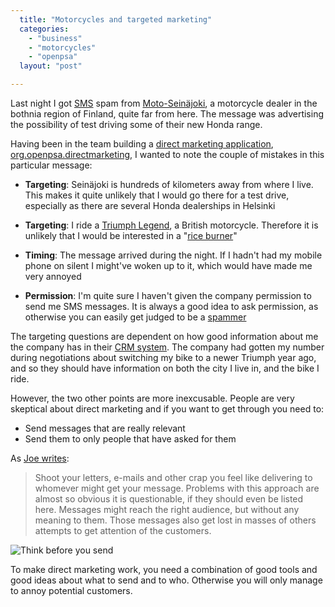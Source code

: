 ```yaml
---
  title: "Motorcycles and targeted marketing"
  categories: 
    - "business"
    - "motorcycles"
    - "openpsa"
  layout: "post"

---
```

Last night I got [SMS][7] spam from [Moto-Seinäjoki][1], a motorcycle dealer in the bothnia region of Finland, quite far from here. The message was advertising the possibility of test driving some of their new Honda range.

Having been in the team building a [direct marketing application][2], [org.openpsa.directmarketing][3], I wanted to note the couple of mistakes in this particular message:

* __Targeting__: Seinäjoki is hundreds of kilometers away from where I live. This makes it quite unlikely that I would go there for a test drive, especially as there are several Honda dealerships in Helsinki

* __Targeting__: I ride a [Triumph Legend][4], a British motorcycle. Therefore it is unlikely that I would be interested in a "[rice burner][5]"

* __Timing__: The message arrived during the night. If I hadn't had my mobile phone on silent I might've woken up to it, which would have made me very annoyed

* __Permission__: I'm quite sure I haven't given the company permission to send me SMS messages. It is always a good idea to ask permission, as otherwise you can easily get judged to be a [spammer][6]

The targeting questions are dependent on how good information about me the company has in their [CRM system][8]. The company had gotten my number during negotiations about switching my bike to a newer Triumph year ago, and so they should have information on both the city I live in, and the bike I ride.

However, the two other points are more inexcusable. People are very skeptical about direct marketing and if you want to get through you need to:

* Send messages that are really relevant
* Send them to only people that have asked for them

As [Joe writes][9]:

> Shoot your letters, e-mails and other crap you feel like delivering to whomever might get your message. Problems with this approach are almost so obvious it is questionable, if they should even be listed here. Messages might reach the right audience, but without any meaning to them. Those messages also get lost in masses of others attempts to get attention of the customers.

![Think before you send](https://d2vqpl3tx84ay5.cloudfront.net/openpsa2-message-confirmation.jpg)

To make direct marketing work, you need a combination of good tools and good ideas about what to send and to who. Otherwise you will only manage to annoy potential customers.

[1]: http://www.moto-seinajoki.fi/default.aspx
[2]: http://bergie.iki.fi/blog/direct-marketing-component-for-openpsa/
[3]: http://pear.midcom-project.org/index.php?package=org_openpsa_directmarketing
[4]: http://www.routamc.org/bikes/triumph-legend.html
[5]: http://en.wikipedia.org/wiki/Rice_rocket
[6]: http://en.wikipedia.org/wiki/Spam_%28electronic%29
[7]: http://en.wikipedia.org/wiki/Short_message_service
[8]: http://en.wikipedia.org/wiki/Customer_Relationship_Management
[9]: http://www.suicidesurfers.org/diaries/joe/direct-marketing.html

